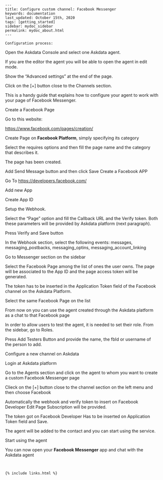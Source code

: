
    ---
    title: Configure custom channel: Facebook Messenger
    keywords: documentation
    last_updated: October 15th, 2020
    tags: [getting_started]
    sidebar: mydoc_sidebar
    permalink: mydoc_about.html
    ---

    Configuration process:

Open the Askdata Console and select one Askdata agent.

If you are the editor the agent you will be able to open the agent in edit mode.

Show the “Advanced settings” at the end of the page.

Click on the [+] button close to the Channels section.

This is a handy guide that explains how to configure your agent to work with your page of Facebook Messenger.

Create a Facebook Page

Go to this website:

<https://www.facebook.com/pages/creation/>

Create Page on **Facebook Platform**, simply specifying its category

Select the requires options and then fill the page name and the category that describes it.

The page has been created.

Add Send Message button and then click Save Create a Facebook APP

Go To <https://developers.facebook.com/>

Add new App

Create App ID

Setup the Webhook.

Select the “Page” option and fill the Callback URL and the Verify token. Both these parameters will be provided by Askdata platform (next paragraph).

Press Verify and Save button

In the Webhook section, select the following events: messages, messaging\_postbacks, messaging\_optins, messaging\_account\_linking

Go to Messenger section on the sidebar

Select the Facebook Page among the list of ones the user owns. The page will be associated to the App ID and the page access token will be generated.

The token has to be inserted in the Application Token field of the Facebook channel on the Askdata Platform.

Select the same Facebook Page on the list

From now on you can use the agent created through the Askdata platform as a chat to that Facebook page

In order to allow users to test the agent, it is needed to set their role. From the sidebar, go to Roles.

Press Add Testers Button and provide the name, the fbId or username of the person to add.

Configure a new channel on Askdata

Login at Askdata platform

Go to the Agents section and click on the agent to whom you want to create a custom Facebook Messenger page

Clieck on the [+] button close to the channel section on the left menu and then choose Facebook

Automatically the webhook and verify token to insert on Facebook Developer Edit Page Subscription will be provided.

The token got on Facebook Developer Has to be inserted on Application Token field and Save.

The agent will be added to the contact and you can start using the service.

Start using the agent

You can now open your **Facebook Messenger** app and chat with the Askdata agent

‍



    {% include links.html %}

    